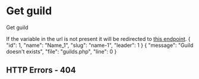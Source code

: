 # Get guild

<highlight>Get guild</highlight>

<note title="Url variable">
	If the variable in the url is not present it will be redirected to <a href="getGuilds.md">this endpoint</a>.
</note>

<api-endpoint openapi-path="./../../data.yaml" endpoint="/guilds/{$slug}" method="GET">
	<response type="200">
		<sample lang="JSON">
			{
				"id": 1,
				"name": "Name_1",
				"slug": "name-1",
				"leader": 1
			}
		</sample>
	</response>
	<response type="404">
		<sample lang="JSON">
			{
				"message": "Guild doesn't exists",
				"file": "guilds.php",
				"line": 0
			}
		</sample>
	</response>
</api-endpoint>

## HTTP Errors - 404
<deflist collapsible="false">
	<include from="error.md" element-id="gde"/>
</deflist>